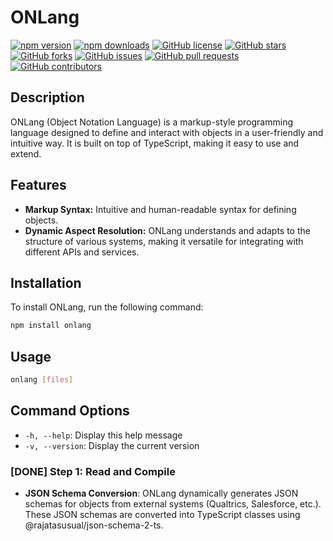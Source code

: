 [npm]: https://www.npmjs.com/package/onlang
[github]: https://github.com/rajatasusual/on-lang
[readme]: https://github.com/rajatasusual/on-lang/blob/main/README.md
[twitter]: https://twitter.com/rajatasusual

# ONLang

[![npm version](https://img.shields.io/npm/v/onlang.svg)](https://www.npmjs.com/package/onlang)
[![npm downloads](https://img.shields.io/npm/dm/onlang.svg)](https://www.npmjs.com/package/onlang)
[![GitHub license](https://img.shields.io/github/license/rajatasusual/on-lang.svg)](https://github.com/rajatasusual/on-lang/blob/main/LICENSE)
[![GitHub stars](https://img.shields.io/github/stars/rajatasusual/on-lang)](https://github.com/rajatasusual/on-lang/stargazers)
[![GitHub forks](https://img.shields.io/github/forks/rajatasusual/on-lang)](https://github.com/rajatasusual/on-lang/network)
[![GitHub issues](https://img.shields.io/github/issues/rajatasusual/on-lang)](https://github.com/rajatasusual/on-lang/issues)
[![GitHub pull requests](https://img.shields.io/github/issues-pr/rajatasusual/on-lang)](https://github.com/rajatasusual/on-lang/pulls)
[![GitHub contributors](https://img.shields.io/github/contributors/rajatasusual/on-lang)](https://github.com/rajatasusual/on-lang/graphs/contributors)

## Description
ONLang (Object Notation Language) is a markup-style programming language designed to define and interact with objects in a user-friendly and intuitive way. It is built on top of TypeScript, making it easy to use and extend.

## Features

- **Markup Syntax:** Intuitive and human-readable syntax for defining objects.
- **Dynamic Aspect Resolution:** ONLang understands and adapts to the structure of various systems, making it versatile for integrating with different APIs and services.

## Installation

To install ONLang, run the following command:

```bash
npm install onlang
```

## Usage

```bash
onlang [files]
```

## Command Options

- `-h, --help`: Display this help message
- `-v, --version`: Display the current version

### [DONE] Step 1: Read and Compile
- **JSON Schema Conversion**:
ONLang dynamically generates JSON schemas for objects from external systems (Qualtrics, Salesforce, etc.).
These JSON schemas are converted into TypeScript classes using @rajatasusual/json-schema-2-ts.
